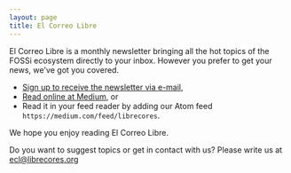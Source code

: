 ```yaml
---
layout: page
title: El Correo Libre
---
```


El Correo Libre is a monthly newsletter bringing all the hot topics of the FOSSi ecosystem directly to your inbox.
However you prefer to get your news, we've got you covered.

* [Sign up to receive the newsletter via e-mail](https://librecores.us17.list-manage.com/subscribe?u=5d525b453672149a60c198960&id=1241c8638b),
* [Read online at Medium](https://medium.com/librecores), or
* Read it in your feed reader by adding our Atom feed `https://medium.com/feed/librecores`.

We hope you enjoy reading El Correo Libre.

Do you want to suggest topics or get in contact with us?
Please write us at [ecl@librecores.org](maiecl@librecores.org)

